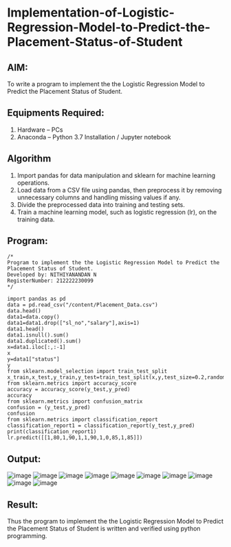 # Implementation-of-Logistic-Regression-Model-to-Predict-the-Placement-Status-of-Student

## AIM:
To write a program to implement the the Logistic Regression Model to Predict the Placement Status of Student.

## Equipments Required:
1. Hardware – PCs
2. Anaconda – Python 3.7 Installation / Jupyter notebook

## Algorithm
1. Import pandas for data manipulation and sklearn for machine learning operations.
2. Load data from a CSV file using pandas, then preprocess it by removing unnecessary columns and handling missing values if any. 
3. Divide the preprocessed data into training and testing sets.
4. Train a machine learning model, such as logistic regression (lr), on the training data.

## Program:
```
/*
Program to implement the the Logistic Regression Model to Predict the Placement Status of Student.
Developed by: NITHIYANANDAN N
RegisterNumber: 212222230099
*/

import pandas as pd
data = pd.read_csv("/content/Placement_Data.csv")
data.head()
data1=data.copy()
data1=data1.drop(["sl_no","salary"],axis=1)
data1.head()
data1.isnull().sum()
data1.duplicated().sum()
x=data1.iloc[:,:-1]
x
y=data1["status"]
y
from sklearn.model_selection import train_test_split
x_train,x_test,y_train,y_test=train_test_split(x,y,test_size=0.2,random_state=0)
from sklearn.metrics import accuracy_score
accuracy = accuracy_score(y_test,y_pred)
accuracy
from sklearn.metrics import confusion_matrix
confusion = (y_test,y_pred)
confusion
from sklearn.metrics import classification_report
classification_report1 = classification_report(y_test,y_pred)
print(classification_report1)
lr.predict([[1,80,1,90,1,1,90,1,0,85,1,85]])
```


## Output:
![image](https://github.com/NITHIYANANDAN278/Implementation-of-Logistic-Regression-Model-to-Predict-the-Placement-Status-of-Student/assets/121784636/a11da705-31bb-4fe5-9521-2fa9c1c376c9)
![image](https://github.com/NITHIYANANDAN278/Implementation-of-Logistic-Regression-Model-to-Predict-the-Placement-Status-of-Student/assets/121784636/9d9da3a8-ac86-4813-8cec-3099e93592d6)
![image](https://github.com/NITHIYANANDAN278/Implementation-of-Logistic-Regression-Model-to-Predict-the-Placement-Status-of-Student/assets/121784636/56b0a83b-1896-4dec-9b7c-5ff0836f6ad2)
![image](https://github.com/NITHIYANANDAN278/Implementation-of-Logistic-Regression-Model-to-Predict-the-Placement-Status-of-Student/assets/121784636/201b5252-05e4-4569-a344-8d8b94a57022)
![image](https://github.com/NITHIYANANDAN278/Implementation-of-Logistic-Regression-Model-to-Predict-the-Placement-Status-of-Student/assets/121784636/f8917b1b-cd5b-4df2-85bd-c9994a51bc36)
![image](https://github.com/NITHIYANANDAN278/Implementation-of-Logistic-Regression-Model-to-Predict-the-Placement-Status-of-Student/assets/121784636/fb3dfacc-8ff9-4fda-a48d-0e827ac13f22)
![image](https://github.com/NITHIYANANDAN278/Implementation-of-Logistic-Regression-Model-to-Predict-the-Placement-Status-of-Student/assets/121784636/923d3f96-d18f-4ab4-b60d-65c4aedfdbdf)
![image](https://github.com/NITHIYANANDAN278/Implementation-of-Logistic-Regression-Model-to-Predict-the-Placement-Status-of-Student/assets/121784636/6bebbae8-b9d8-48da-9090-cf0936e4989e)
![image](https://github.com/NITHIYANANDAN278/Implementation-of-Logistic-Regression-Model-to-Predict-the-Placement-Status-of-Student/assets/121784636/5ff3a7c0-76c5-49cf-a45c-25656c5c9706)
![image](https://github.com/NITHIYANANDAN278/Implementation-of-Logistic-Regression-Model-to-Predict-the-Placement-Status-of-Student/assets/121784636/0ecf54d6-67ef-47fc-83e4-c6a7d60e8f3f)



## Result:
Thus the program to implement the the Logistic Regression Model to Predict the Placement Status of Student is written and verified using python programming.
